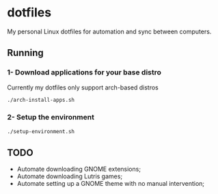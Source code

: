 # dotfiles
My personal Linux dotfiles for automation and sync between computers.

## Running

### 1- Download applications for your base distro

Currently my dotfiles only support arch-based distros

```bash
./arch-install-apps.sh
``` 

### 2- Setup the environment

```bash
./setup-environment.sh
```

## TODO

- Automate downloading GNOME extensions;
- Automate downloading Lutris games;
- Automate setting up a GNOME theme with no manual intervention;
